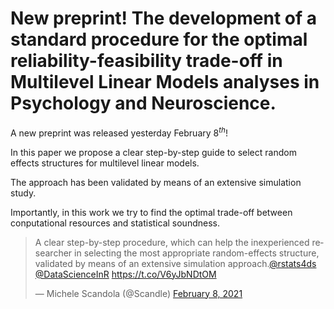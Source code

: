 # New preprint! The development of a standard procedure for the optimal reliability-feasibility trade-off in Multilevel Linear Models analyses in Psychology and Neuroscience.


A new preprint was released yesterday February $8^{th}$!

<!--more-->

In this paper we propose a clear step-by-step guide to select random effects
structures for multilevel linear models.

The approach has been validated by means of an extensive simulation study.

Importantly, in this work we try to find the optimal trade-off between
conputational resources and statistical soundness.

<blockquote class="twitter-tweet"><p lang="en" dir="ltr">A clear step-by-step procedure, which can help the inexperienced researcher in selecting the most appropriate random-effects structure, validated by means of an extensive simulation approach.<a href="https://twitter.com/rstats4ds?ref_src=twsrc%5Etfw">@rstats4ds</a> <a href="https://twitter.com/DataScienceInR?ref_src=twsrc%5Etfw">@DataScienceInR</a> <a href="https://t.co/V6yJbNDtOM">https://t.co/V6yJbNDtOM</a></p>&mdash; Michele Scandola (@Scandle) <a href="https://twitter.com/Scandle/status/1358796048932732932?ref_src=twsrc%5Etfw">February 8, 2021</a></blockquote> <script async src="https://platform.twitter.com/widgets.js" charset="utf-8"></script> 

